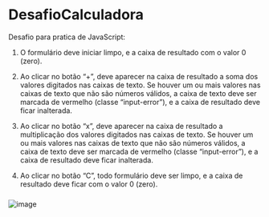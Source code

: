 # DesafioCalculadora

Desafio para pratica de JavaScript: 

1) O formulário deve iniciar limpo, e a caixa de resultado com o valor 0 (zero).
   
2) Ao clicar no botão “+”, deve aparecer na caixa de resultado a soma dos valores digitados nas caixas
de texto. Se houver um ou mais valores nas caixas de texto que não são números válidos, a caixa de
texto deve ser marcada de vermelho (classe “input-error”), e a caixa de resultado deve ficar inalterada.

3) Ao clicar no botão “x”, deve aparecer na caixa de resultado a multiplicação dos valores digitados
nas caixas de texto. Se houver um ou mais valores nas caixas de texto que não são números válidos, a
caixa de texto deve ser marcada de vermelho (classe “input-error”), e a caixa de resultado deve ficar
inalterada.

4) Ao clicar no botão “C”, todo formulário deve ser limpo, e a caixa de resultado deve ficar com o
valor 0 (zero).


### 
![image](https://github.com/lfernandex/DesafioCalculadora/assets/106842103/63f20e57-cbbd-4560-accf-48be19f87e06)

   
